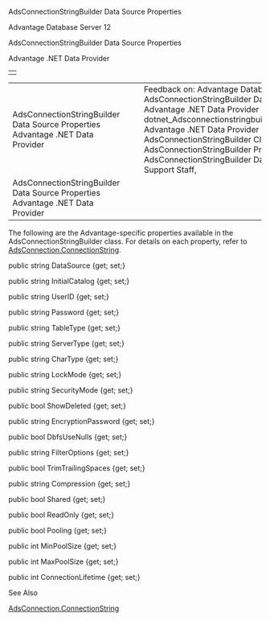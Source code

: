AdsConnectionStringBuilder Data Source Properties




Advantage Database Server 12  

AdsConnectionStringBuilder Data Source Properties

Advantage .NET Data Provider

|  |
| --- |
|  |

|  |  |  |  |  |
| --- | --- | --- | --- | --- |
| AdsConnectionStringBuilder Data Source Properties  Advantage .NET Data Provider |  |  | Feedback on: Advantage Database Server 12 - AdsConnectionStringBuilder Data Source Properties Advantage .NET Data Provider dotnet\_Adsconnectionstringbuilder\_data\_source\_properties Advantage .NET Data Provider > AdsConnectionStringBuilder Class > AdsConnectionStringBuilder Properties > AdsConnectionStringBuilder Data Source Properties / Dear Support Staff, |  |
| AdsConnectionStringBuilder Data Source Properties  Advantage .NET Data Provider |  |  |  |  |

The following are the Advantage-specific properties available in the AdsConnectionStringBuilder class. For details on each property, refer to [AdsConnection.ConnectionString](dotnet_adsconnection_connectionstring.htm).

public string DataSource {get; set;}

public string InitialCatalog {get; set;}

public string UserID {get; set;}

public string Password {get; set;}

public string TableType {get; set;}

public string ServerType {get; set;}

public string CharType {get; set;}

public string LockMode {get; set;}

public string SecurityMode {get; set;}

public bool ShowDeleted {get; set;}

public string EncryptionPassword {get; set;}

public bool DbfsUseNulls {get; set;}

public string FilterOptions {get; set;}

public bool TrimTrailingSpaces {get; set;}

public string Compression {get; set;}

public bool Shared {get; set;}

public bool ReadOnly {get; set;}

public bool Pooling {get; set;}

public int MinPoolSize {get; set;}

public int MaxPoolSize {get; set;}

public int ConnectionLifetime {get; set;}

See Also

[AdsConnection.ConnectionString](dotnet_adsconnection_connectionstring.htm)